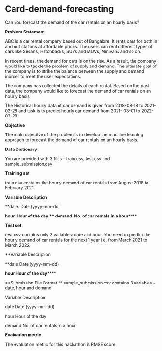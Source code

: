 # Card-demand-forecasting


Can you forecast the demand of the car rentals on an hourly basis?


**Problem Statement**

ABC is a car rental company based out of Bangalore. It rents cars for both in and out stations at affordable prices. The users can rent different types of cars like Sedans, Hatchbacks, SUVs and MUVs, Minivans and so on.

In recent times, the demand for cars is on the rise. As a result, the company would like to tackle the problem of supply and demand. The ultimate goal of the company is to strike the balance between the supply and demand inorder to meet the user expectations. 

The company has collected the details of each rental. Based on the past data, the company would like to forecast the demand of car rentals on an hourly basis. 

The Historical hourly data of car demand  is given from 2018-08-18 to 2021-02-28 and task is to predict hourly car demand from 2021- 03-01 to 2022-03-28. 


**Objective**

The main objective of the problem is to develop the machine learning approach to forecast the demand of car rentals on an hourly basis.


**Data Dictionary**

You are provided with 3 files - train.csv, test.csv and sample_submission.csv

**Training set**

train.csv contains the hourly demand of car rentals from August 2018 to February 2021.


**Variable Description**

**date.   Date (yyyy-mm-dd)

**hour.   Hour of the day
**
demand. No. of car rentals in a hour******


**Test set**

test.csv contains only 2 variables: date and hour. You need to predict the hourly demand of car rentals for the next 1 year i.e. from March 2021 to March 2022.


**Variable      Description

**date          Date (yyyy-mm-dd)

**hour          Hour of the day******


**Submission File Format
**
sample_submission.csv contains 3 variables - date, hour and demand


Variable   Description

date       Date (yyyy-mm-dd)

hour       Hour of the day

demand     No. of car rentals in a hour


**Evaluation metric**

The evaluation metric for this hackathon is RMSE score.

